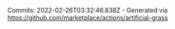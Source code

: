 Commits: 2022-02-26T03:32:46.838Z - Generated via https://github.com/marketplace/actions/artificial-grass
<br>
